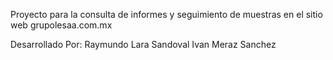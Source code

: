 Proyecto para la consulta de informes y seguimiento de muestras en el sitio web grupolesaa.com.mx

Desarrollado Por:
Raymundo Lara Sandoval
Ivan Meraz Sanchez



